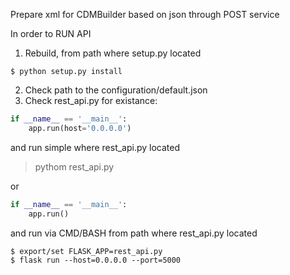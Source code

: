 Prepare xml for CDMBuilder based on json  through POST service

In order to RUN API

1. Rebuild, from path where setup.py located
```
$ python setup.py install
```
2. Check path to the configuration/default.json
3. Check rest_api.py for existance:
```python
if __name__ == '__main__':
    app.run(host='0.0.0.0')
```
and run simple where rest_api.py located
> pythom rest_api.py

or
```python
if __name__ == '__main__':
    app.run()
```
and run via CMD/BASH from path where rest_api.py located
```
$ export/set FLASK_APP=rest_api.py
$ flask run --host=0.0.0.0 --port=5000
```
	
